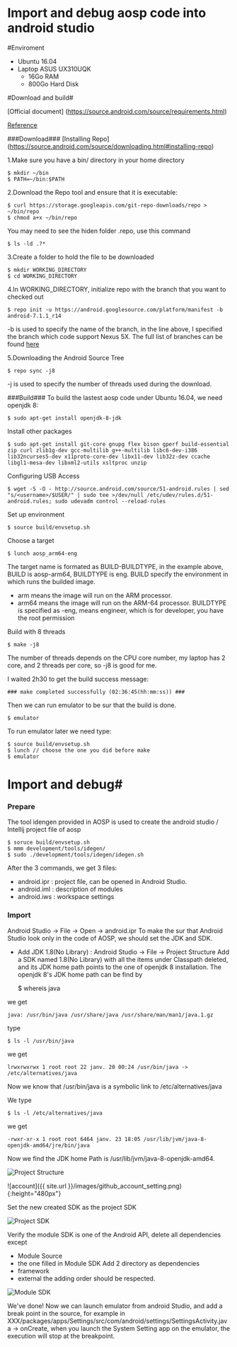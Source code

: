 Import and debug aosp code into android studio
=================================

#Enviroment

* Ubuntu 16.04
* Laptop ASUS UX310UQK
    * 16Go RAM
    * 800Go Hard Disk

#Download and build#

[Official document] (https://source.android.com/source/requirements.html)

[Reference](http://blog.csdn.net/dd864140130/article/details/51718187)

###Download###
[Installing Repo] (https://source.android.com/source/downloading.html#installing-repo)

1.Make sure you have a bin/ directory in your home directory
    
    $ mkdir ~/bin
    $ PATH=~/bin:$PATH
    
2.Download the Repo tool and ensure that it is executable:
    
    $ curl https://storage.googleapis.com/git-repo-downloads/repo > ~/bin/repo
    $ chmod a+x ~/bin/repo
You may need to see the hiden folder .repo, use this command
    
    $ ls -ld .?*

3.Create a folder to hold the file to be downloaded
   
    $ mkdir WORKING_DIRECTORY
    $ cd WORKING_DIRECTORY
4.In WORKING_DIRECTORY, initialize repo with the branch that you want to checked out
    
    $ repo init -u https://android.googlesource.com/platform/manifest -b android-7.1.1_r14
-b is used to specify the name of the branch, in the line above, I specified the branch which code support Nexus 5X.
The full list of branches can be found [here](https://source.android.com/source/build-numbers.html#source-code-tags-and-builds)

5.Downloading the Android Source Tree

    $ repo sync -j8
-j is used to specify the number of threads used during the download.

###Build###
To build the lastest aosp code under Ubuntu 16.04, we need openjdk 8:
    
    $ sudo apt-get install openjdk-8-jdk
Install other packages 


    $ sudo apt-get install git-core gnupg flex bison gperf build-essential   zip curl zlib1g-dev gcc-multilib g++-multilib libc6-dev-i386   lib32ncurses5-dev x11proto-core-dev libx11-dev lib32z-dev ccache   libgl1-mesa-dev libxml2-utils xsltproc unzip
Configuring USB Access
    
    $ wget -S -O - http://source.android.com/source/51-android.rules | sed "s/<username>/$USER/" | sudo tee >/dev/null /etc/udev/rules.d/51-android.rules; sudo udevadm control --reload-rules
Set up environment
    
    $ source build/envsetup.sh

Choose a target

    $ lunch aosp_arm64-eng
    
The target name is formated as BUILD-BUILDTYPE, in the example above, BUILD is aosp-arm64, BUILDTYPE is eng. BUILD specify the  environment in which runs the builded image. 
* arm means the image will run on the ARM processor.
* arm64 means the image will run on the ARM-64 processor.
BUILDTYPE is specified as -eng, means engineer, which is for developer, you have the root permission

Build with 8 threads
    
    $ make -j8
The number of threads depends on the CPU core number, my laptop has 2 core, and 2 threads per core, so -j8 is good for me.
    
I waited 2h30 to get the build success message:

    ### make completed successfully (02:36:45(hh:mm:ss)) ###

Then we can run emulator to be sur that the build is done.

    $ emulator
    
To run emulator later we need type:
    
    $ source build/envsetup.sh
    $ lunch // choose the one you did before make
    $ emulator
    
# Import and debug#
### Prepare ###

The tool idengen provided in AOSP is used to create the android studio / Intellij project file of aosp 

    $ soruce build/envsetup.sh
    $ mmm development/tools/idegen/
    $ sudo ./development/tools/idegen/idegen.sh
    
After the 3 commands, we get 3 files:
* android.ipr : project file,  can be opened in Android Studio.
* android.iml : description of modules
* android.iws : workspace settings

### Import ###
Android Studio -> File -> Open -> android.ipr
To make the sur that Android Studio look only in the code of AOSP, we should set the JDK and SDK.

* Add JDK 1.8(No Library) : Android Studio -> File -> Project Structure
Add a SDK named 1.8(No Library) with all the items under Classpath deleted, and its JDK home path points to the one  of openjdk 8 installation. The openjdk 8's JDK home path can be find by 
    
    $ whereis java
    
we get 
    
    java: /usr/bin/java /usr/share/java /usr/share/man/man1/java.1.gz
type 
    
    $ ls -l /usr/bin/java
we get
  
    lrwxrwxrwx 1 root root 22 janv. 20 00:24 /usr/bin/java -> /etc/alternatives/java
Now we know that /usr/bin/java is a symbolic link to /etc/alternatives/java

We type 
    
    $ ls -l /etc/alternatives/java
we get

    -rwxr-xr-x 1 root root 6464 janv. 23 18:05 /usr/lib/jvm/java-8-openjdk-amd64/jre/bin/java

Now we find the JDK home Path is /usr/lib/jvm/java-8-openjdk-amd64.

![Project Structure]({{site.url}}/images/Import_debug_aosp_in_android_studio/AS_ProjectStructure)

![account]({{ site.url }}/images/github_account_setting.png){:height="480px"}

Set the new created SDK as the project SDK

![Project SDK]({{site.url}}/images/Import_debug_aosp_in_android_studio/Project%20Structure_Project_SDK.png)

Verify the module SDK is one of the Android API, delete all dependencies except
* Module Source
* the one filled in Module SDK
Add 2 directory as dependencies
* framework
* external
the adding order should be respected.

![Module SDK]({{site.url}}/images/Import_debug_aosp_in_android_studio/Project%20Structure_module_sdk.png)


We've done! Now we can launch emulator from android Studio, and add a break point in the source, for example in XXX/packages/apps/Settings/src/com/android/settings/SettingsActivity.java -> onCreate, when you launch the System Setting app on the emulator, the execution will stop at the breakpoint.



